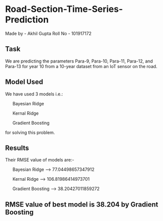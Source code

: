 # Road-Section-Time-Series-Prediction

Made by - Akhil Gupta
Roll No - 101917172

## Task

We are predicting the parameters Para-9, Para-10, Para-11, Para-12, and Para-13 for year 10 from a 10-year dataset from an IoT sensor on the road.

## Model Used

We have used 3 models i.e.:

<ul>Bayesian Ridge</ul>
<ul>Kernal Ridge</ul>
<ul>Gradient Boosting</ul>
for solving this problem.

## Results

Their RMSE value of models are:-

<ol>Bayesian Ridge    --> 77.04498657347912</ol>
<ol>Kernal Ridge      --> 106.81986414973701</ol>
<ol>Gradient Boosting --> 38.20427011859272</ol>

## RMSE value of best model is 38.204 by Gradient Boosting
